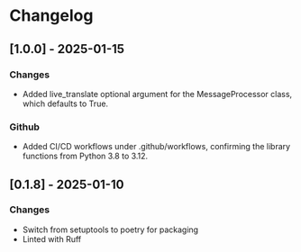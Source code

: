 # Changelog

## [1.0.0] - 2025-01-15
### Changes
- Added live_translate optional argument for the MessageProcessor class, which defaults to True.

### Github
- Added CI/CD workflows under .github/workflows, confirming the library functions from Python 3.8 to 3.12.

## [0.1.8] - 2025-01-10
### Changes
- Switch from setuptools to poetry for packaging
- Linted with Ruff